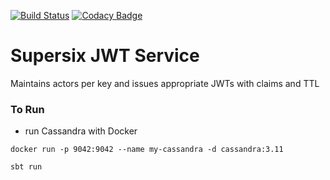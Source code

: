 [![Build Status](https://travis-ci.org/navicore/supersix-jwt.svg?branch=master)](https://travis-ci.org/navicore/supersix-jwt)
[![Codacy Badge](https://api.codacy.com/project/badge/Grade/6be03bf590ad4a5b88c2598b4456cb4f)](https://www.codacy.com/app/navicore/supersix-jwt?utm_source=github.com&amp;utm_medium=referral&amp;utm_content=navicore/supersix-jwt&amp;utm_campaign=Badge_Grade)

Supersix JWT Service
===

Maintains actors per key and issues appropriate JWTs with claims and TTL

### To Run

* run Cassandra with Docker
```
docker run -p 9042:9042 --name my-cassandra -d cassandra:3.11
```

`sbt run`

